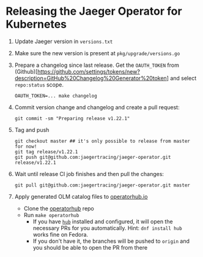 # Releasing the Jaeger Operator for Kubernetes

1. Update Jaeger version in `versions.txt`

1. Make sure the new version is present at `pkg/upgrade/versions.go`

1. Prepare a changelog since last release. Get the `OAUTH_TOKEN` from (Github)[https://github.com/settings/tokens/new?description=GitHub%20Changelog%20Generator%20token] and select `repo:status` scope.

    ```
    OAUTH_TOKEN=... make changelog
    ```

1. Commit version change and changelog and create a pull request:

   ```
   git commit -sm "Preparing release v1.22.1"
   ```

1. Tag and push

    ```
    git checkout master ## it's only possible to release from master for now!
    git tag release/v1.22.1
    git push git@github.com:jaegertracing/jaeger-operator.git release/v1.22.1
    ```

1. Wait until release CI job finishes and then pull the changes:

    ```
    git pull git@github.com:jaegertracing/jaeger-operator.git master
    ```

1. Apply generated OLM catalog files to [operatorhub.io](https://operatorhub.io)

    * Clone the [operatorhub](https://github.com/operator-framework/community-operators) repo
    * Run `make operatorhub`
      - If you have [`hub`](https://hub.github.com/) installed and configured, it will open the necessary PRs for you automatically. Hint: `dnf install hub` works fine on Fedora.
      - If you don't have it, the branches will be pushed to `origin` and you should be able to open the PR from there

